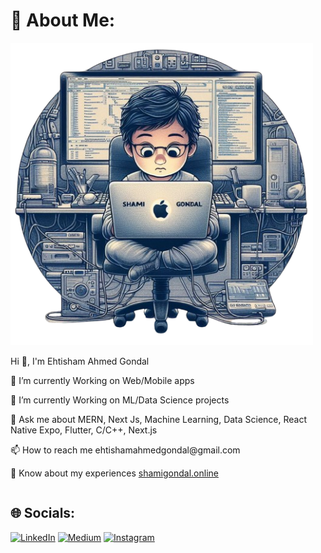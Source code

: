 # 💫 About Me:
<div style="display: flex; flex-wrap: wrap; align-items: center;">
  <div style="flex: 1; min-width: 300px; margin-right: 20px;">
    <img src="./LandingImage-0HswxDEm.png" alt="Alt text" style="max-width: 100%; height: auto;">
  </div>
  <div style="flex: 2; min-width: 300px;">
    <p>Hi 👋, I'm Ehtisham Ahmed Gondal</p>
    <p>🔭 I’m currently Working on Web/Mobile apps</p>
    <p>🌱 I’m currently Working on ML/Data Science projects</p>
    <p>💬 Ask me about MERN, Next Js, Machine Learning, Data Science, React Native Expo, Flutter, C/C++, Next.js</p>
    <p>📫 How to reach me ehtishamahmedgondal@gmail.com</p>
    <p>📄 Know about my experiences <a href="https://shamigondal.online/">shamigondal.online</a></p>
  </div>
</div>

## 🌐 Socials:
[![LinkedIn](https://img.shields.io/badge/LinkedIn-%230077B5.svg?logo=linkedin&logoColor=white)](https://www.linkedin.com/in/ehtisham-ahmed-gondal-314019289/) [![Medium](https://img.shields.io/badge/Medium-12100E?logo=medium&logoColor=white)](https://medium.com/@ehtishamahmedgondal)
[![Instagram](https://img.shields.io/badge/Instagram-%23E4405F.svg?logo=instagram&logoColor=white)](https://instagram.com/yourinstagramprofile)
